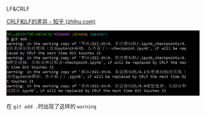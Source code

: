 LF&CRLF

[CRLF和LF的差异 - 知乎 (zhihu.com)](https://zhuanlan.zhihu.com/p/380574688)

![1682055308994](LF&CRLF.assets/1682055308994.png)

在 `git add .`时出现了这样的 `warning`

